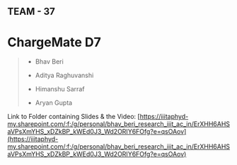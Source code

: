 ## TEAM - 37
# ChargeMate D7

> - Bhav Beri
>
> - Aditya Raghuvanshi
>
> - Himanshu Sarraf
>
> - Aryan Gupta

Link to Folder containing Slides & the Video:
[https://iiitaphyd-my.sharepoint.com/:f:/g/personal/bhav_beri_research_iiit_ac_in/ErXHH6AHSaVPsXmYHS_xDZkBP_kWEd0J3_Wd2ORIY6FOfg?e=qsOAov](https://iiitaphyd-my.sharepoint.com/:f:/g/personal/bhav_beri_research_iiit_ac_in/ErXHH6AHSaVPsXmYHS_xDZkBP_kWEd0J3_Wd2ORIY6FOfg?e=qsOAov)